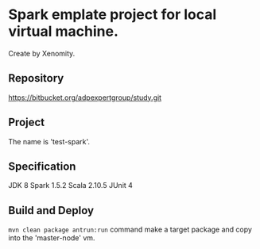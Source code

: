 # Spark emplate project for local virtual machine.
Create by Xenomity.

## Repository
https://bitbucket.org/adpexpertgroup/study.git

## Project
The name is 'test-spark'.

## Specification
JDK 8
Spark 1.5.2
Scala 2.10.5
JUnit 4

## Build and Deploy
`mvn clean package antrun:run` command make a target package and copy into the 'master-node' vm.
